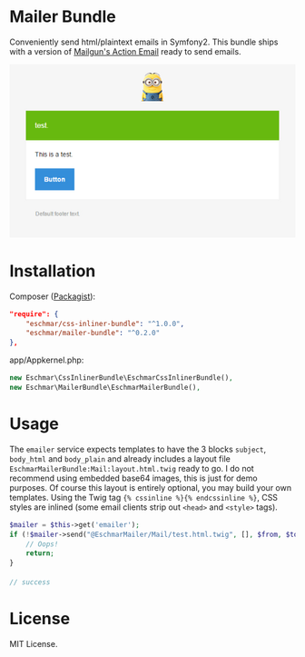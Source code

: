 # Mailer Bundle
Conveniently send html/plaintext emails in Symfony2. This bundle ships with a version of [Mailgun's Action Email](https://github.com/mailgun/transactional-email-templates) ready to send emails.

![test.html.twig](https://raw.githubusercontent.com/eschmar/mailer-bundle/master/test.html.twig.jpg)

# Installation
Composer (<a href="https://packagist.org/packages/eschmar/mailer-bundle" target="_blank">Packagist</a>):
```json
"require": {
    "eschmar/css-inliner-bundle": "^1.0.0",
    "eschmar/mailer-bundle": "^0.2.0"
},
```

app/Appkernel.php:
```php
new Eschmar\CssInlinerBundle\EschmarCssInlinerBundle(),
new Eschmar\MailerBundle\EschmarMailerBundle(),
```

# Usage
The ``emailer`` service expects templates to have the 3 blocks ``subject``, ``body_html`` and ``body_plain`` and already includes a layout file ``EschmarMailerBundle:Mail:layout.html.twig`` ready to go. I do not recommend using embedded base64 images, this is just for demo purposes. Of course this layout is entirely optional, you may build your own templates. Using the Twig tag ``{% cssinline %}{% endcssinline %}``, CSS styles are inlined (some email clients strip out ``<head>`` and ``<style>`` tags).

````php
$mailer = $this->get('emailer');
if (!$mailer->send("@EschmarMailer/Mail/test.html.twig", [], $from, $to[, $bcc])) {
    // Oops!
    return;
}

// success
````

# License
MIT License.
